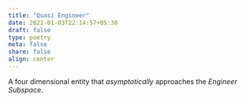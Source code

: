 ```yaml
---
title: "Quasi Engineer"
date: 2021-01-03T22:14:57+05:30
draft: false
type: poetry
meta: false
share: false
align: center
---
```


A four dimensional entity that _asymptotically_ approaches the _Engineer Subspace_.

